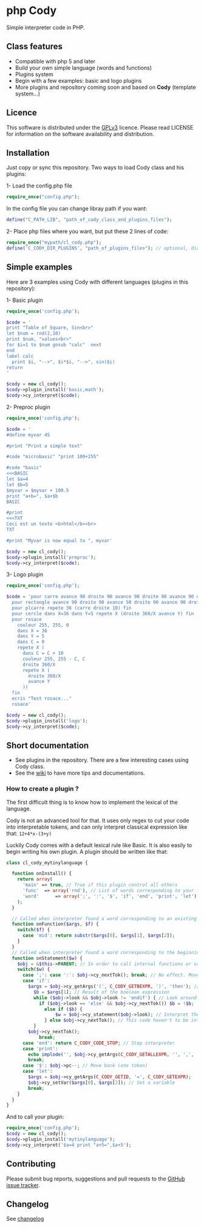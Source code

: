 # php Cody
Simple interpreter code in PHP.



## Class features

- Compatible with php 5 and later
- Build your own simple language (words and functions)
- Plugins system
- Begin with a few examples: basic and logo plugins
- More plugins and repository coming soon and based on **Cody** (template system...)

## Licence
This software is distributed under the [GPLv3](http://www.gnu.org/licenses/gpl.html) licence. Please read LICENSE for information on the software availability and distribution.

## Installation
Just copy or sync this repository.
Two ways to load Cody class and his plugins:

1- Load the config.php file
```php
require_once("config.php");
```
In the config file you can change libray path if you want:
```php
define("C_PATH_LIB", "path_of_cody_class_and_plugins_files");
```
2- Place php files where you want, but put these 2 lines of code:
```php
require_once("mypath/cl_cody.php");
define('C_CODY_DIR_PLUGINS', "path_of_plugins_files"); // optional, directory "plugin" by default
```

## Simple examples
Here are 3 examples using Cody with different languages (plugins in this repository):

1- Basic plugin
```php
require_once('config.php');

$code = '
print "Table of Square, Sin<br>"
let $num = rnd(2,10)  
print $num, "values<br>"
for $i=1 to $num gosub "calc"  next
end
label calc
  print $i, "-->", $i*$i, "-->", sin($i)
return
'

$cody = new cl_cody();
$cody->plugin_install('basic,math');
$cody->cy_interpret($code);
```

2- Preproc plugin

```php
require_once('config.php');

$code = '
#define myvar 45

#print "Print a simple text"

#code "microbasic" "print 100+255"

#code "basic"
<<<BASIC
let $a=4
let $b=5
$myvar = $myvar + 100.5
print "a+b=", $a+$b
BASIC

#print
<<<TXT
Ceci est un texte <b>html</b><br>
TXT

#print "Myvar is now equal to ", myvar'

$cody = new cl_cody();
$cody->plugin_install('preproc');
$cody->cy_interpret($code);
```

3- Logo plugin

```php
require_once('config.php');

$code = 'pour carre avance 90 droite 90 avance 90 droite 90 avance 90 droite 90 avance 90 droite 90 fin
  pour rectangle avance 90 droite 90 avance 50 droite 90 avance 90 droite 90 avance 50 droite 90 fin
  pour plcarre repete 36 (carre droite 10) fin
  pour cercle dans X=36 dans Y=5 repete X (droite 360/X avance Y) fin
  pour rosace
    couleur 255, 255, 0   
    dans X = 36
    dans Y = 5
    dans C = 0
    repete X (
      dans C = C + 10
      couleur 255, 255 - C, C
      droite 360/X
      repete X (
        droite 360/X
        avance Y
      ))
  fin
  ecris "Test rosace..."
  rosace'

$cody = new cl_cody();
$cody->plugin_install('logo');
$cody->cy_interpret($code);
```

## Short documentation
* See plugins in the repository. There are a few interesting cases using Cody class.
* See the [wiki](https://github.com/casanoe/cody/wiki) to have more tips and documentations.

### How to create a plugin ?
The first difficult thing is to know how to implement the lexical of the language.

Cody is not an advanced tool for that. It uses only regex to cut your code into interpretable tokens, and can only interpret classical expression like that: `12+4*x-(3+y)`

Luckily Cody comes with a default lexical rule like Basic. It is also easily to begin writing his own plugin.
A plugin should be written like that:
```php
class cl_cody_mytinylanguage {

  function onInstall() {
    return array(
      'main' => true, // True if this plugin control all others
      'func'  => array('rnd'), // List of words corresponding to your functions
      'word'      => array(';', ':', '$', 'if', 'end', 'print', 'let') // List of words corresponding to your statements
    );
  }

  // Called when interpreter found a word corresponding to an existing function
  function onFunction($args, $f) {
    switch($f) {
      case 'mid': return substr($args[0], $args[1], $args[2]);
    }
  }
  // Called when interpreter found a word corresponding to the beginning of a statement
  function onStatement($w) {
    $obj = &$this->PARENT; // In order to call internal functions or variables of Cody Class (parent)
    switch($w) {
      case ';': case ':': $obj->cy_nextTok(); break; // No effect. Move one token forward.
      case 'if':
        $args = $obj->cy_getArgs('(', C_CODY_GETBEXPR, ')', 'then'); // cy_getArgs is used to control and get the right tokens or expressions
    	  $b = $args[1]; // Result of the boolean expression
    	  while ($obj->look && $obj->look != 'endif') { // Look around util the end of the "if" statement
    	    if ($obj->look == 'else' && $obj->cy_nextTok()) $b = !$b;
    	      else if ($b) {
    	    	  $w = $obj->cy_statement($obj->look); // Interpret the code in the "if" or "else" statement
    	      } else $obj->cy_nextTok(); // This code haven't to be interpret, so move forward
    	  }
        $obj->cy_nextTok();
    		break;
      case 'end': return C_CODY_CODE_STOP; // Stop interpreter
      case 'print':
        echo implode('', $obj->cy_getArgs(C_CODY_GETALLEXPR, '', ',', '')); // Get all expressions results (separated with a coma)
        break;
      case '$': $obj->pc--; // Move back (one token)
      case 'let':
        $args = $obj->cy_getArgs(C_CODY_GETID, '=', C_CODY_GETEXPR);
        $obj->cy_setVar($args[0], $args[2]); // Set a variable
        break;
    }
  }
}
```
And to call your plugin:
```php
require_once('config.php');
$cody = new cl_cody();
$cody->plugin_install('mytinylanguage');
$cody->cy_interpret('$a=4 print "a+5=",$a+5');
```

## Contributing
Please submit bug reports, suggestions and pull requests to the [GitHub issue tracker](https://github.com/casanoe/cody/issues).

## Changelog
See [changelog](changelog.md)


